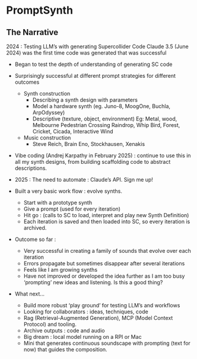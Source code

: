 # PromptSynth

## The Narrative

2024 : Testing LLM’s with generating Supercollider Code
Claude 3.5 (June 2024) was the first time code was generated that was successful
- Began to test the depth of understanding of generating SC code
- Surprisingly successful at different prompt strategies for different outcomes 
    - Synth construction
        - Describing a synth design with parameters
        - Model a hardware synth (eg. Juno-8, MoogOne, Buchla, ArpOdyssey)
        - Descriptive (texture, object, environment) Eg:
Metal, wood, Melbourne Pedestrian Crossing
Raindrop, Whip Bird, Forest, Cricket, Cicada, Interactive Wind
    - Music construction
        - Steve Reich, Brain Eno, Stockhausen, Xenakis

- Vibe coding (Andrej Karpathy in February 2025) : continue to use this in all my synth designs, from building scaffolding code to abstract descriptions.
- 2025 : The need to automate : Claude’s API. Sign me up!
- Built a very basic work flow : evolve synths.
    - Start with a prototype synth
    - Give a prompt (used for every iteration) 
    - Hit go : (calls to SC to load, interpret and play new Synth Definition)
    - Each iteration is saved and then loaded into SC, so every iteration is archived.


- Outcome so far : 
    - Very successful in creating a family of sounds that evolve over each iteration
    - Errors propagate but sometimes disappear after several iterations
    - Feels like I am growing synths
    - Have not improved or developed the idea further as I am too busy ‘prompting’ new ideas and listening. Is this a good thing?

- What next...

    - Build more robust ‘play ground’ for testing LLM’s and workflows
    - Looking for collaborators :  ideas, techniques, code
    - Rag (Retrieval-Augmented Generation), MCP (Model Context Protocol) and tooling.
    - Archive outputs : code and audio
    - Big dream : local model running on a RPI or Mac 
    - Mini that generates continuous soundscape with prompting (text for now) that guides the composition.

